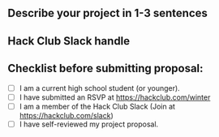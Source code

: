 ## Describe your project in 1-3 sentences

<!-- I am building a LED light display that can be controlled through an app. -->

## Hack Club Slack handle

<!-- Join the Hack Club Slack at https://hackclub.com/slack -->

## Checklist before submitting proposal:

- [ ] I am a current high school student (or younger).
- [ ] I have submitted an RSVP at <https://hackclub.com/winter>
- [ ] I am a member of the Hack Club Slack (Join at <https://hackclub.com/slack>)
- [ ] I have self-reviewed my project proposal.

